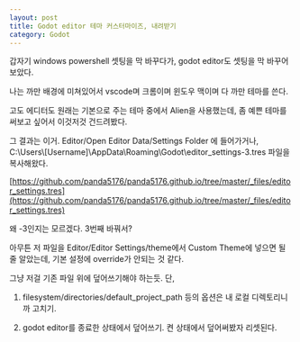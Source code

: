 ```yaml
---
layout: post
title: Godot editor 테마 커스터마이즈, 내려받기
category: Godot
---
```


갑자기 windows powershell 셋팅을 막 바꾸다가, godot editor도 셋팅을 막 바꾸어보았다.

나는 까만 배경에 미쳐있어서 vscode며 크롬이며 윈도우 맥이며 다 까만 테마를 쓴다.

고도 에디터도 원래는 기본으로 주는 테마 중에서 Alien을 사용했는데, 좀 예쁜 테마를 써보고 싶어서 이것저것 건드려봤다.

<!--description-->

그 결과는 이거. Editor/Open Editor Data/Settings Folder 에 들어가거나, C:\Users\\[Username]\AppData\Roaming\Godot\editor_settings-3.tres 파일을 복사해왔다.

[https://github.com/panda5176/panda5176.github.io/tree/master/_files/editor_settings.tres](https://github.com/panda5176/panda5176.github.io/tree/master/_files/editor_settings.tres)

왜 -3인지는 모르겠다. 3번째 바꿔서?

아무튼 저 파일을 Editor/Editor Settings/theme에서 Custom Theme에 넣으면 될 줄 알았는데, 기본 설정에 override가 안되는 것 같다.

그냥 저걸 기존 파일 위에 덮어쓰기해야 하는듯. 단, 

1) filesystem/directories/default_project_path 등의 옵션은 내 로컬 디렉토리니까 고치기.

2) godot editor를 종료한 상태에서 덮어쓰기. 켠 상태에서 덮어써봤자 리셋된다.